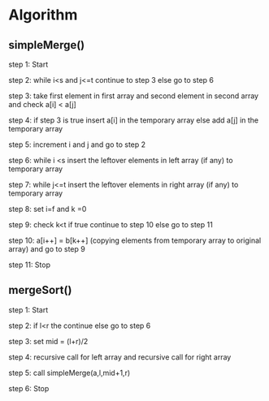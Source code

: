 # Algorithm

## simpleMerge() 
  step 1: Start
  
  step 2: while i<s and j<=t continue to step 3 else go to step  6
  
  step 3: take first element in first array and second element in second array and check a[i] < a[j]
  
  step 4: if step 3 is true insert a[i] in the temporary array else add a[j] in the temporary array 
  
  step 5: increment i and j and go to step 2
  
  step 6: while  i <s insert the leftover elements in left array (if any) to temporary array
  
  step 7: while j<=t insert the leftover elements in right array (if any) to temporary array
  
  step 8: set i=f and k =0
  
  step 9: check k<t if true continue to step 10 else go to step  11
  
  step 10: a[i++] = b[k++] (copying elements from temporary array to original array) and go to step 9
  
  step 11: Stop

## mergeSort()

  step 1: Start
  
  step 2: if l<r the continue else go to step 6
  
  step 3: set mid = (l+r)/2
  
  step 4: recursive call for left array and recursive call for right array
  
  step 5: call simpleMerge(a,l,mid+1,r)
  
  step 6: Stop

